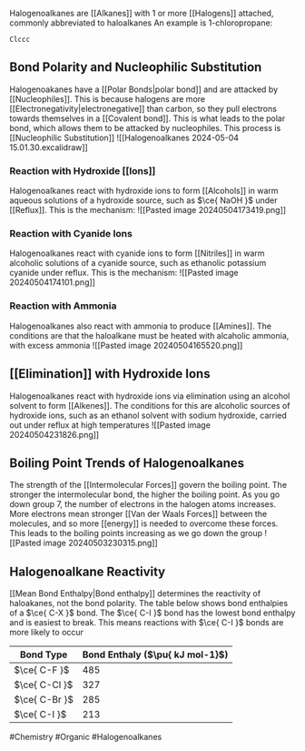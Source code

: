 Halogenoalkanes are [[Alkanes]] with 1 or more [[Halogens]] attached, commonly abbreviated to haloalkanes
An example is 1-chloropropane:
```smiles
Clccc
```
## Bond Polarity and Nucleophilic Substitution
Halogenoakanes have a [[Polar Bonds|polar bond]] and are attacked by [[Nucleophiles]]. This is because halogens are more [[Electronegativity|electronegative]] than carbon, so they pull electrons towards themselves in a [[Covalent bond]]. This is what leads to the polar bond, which allows them to be attacked by nucleophiles. This process is [[Nucleophilic Substitution]]
![[Halogenoalkanes 2024-05-04 15.01.30.excalidraw]]
### Reaction with Hydroxide [[Ions]]
Halogenoalkanes react with hydroxide ions to form [[Alcohols]] in warm aqueous solutions of a hydroxide source, such as $\ce{ NaOH }$ under [[Reflux]]. This is the mechanism:
![[Pasted image 20240504173419.png]]
### Reaction with Cyanide Ions
Halogenoalkanes react with cyanide ions to form [[Nitriles]] in warm alcoholic solutions of a cyanide source, such as ethanolic potassium cyanide under reflux. This is the mechanism:
![[Pasted image 20240504174101.png]]
### Reaction with Ammonia
Halogenoalkanes also react with ammonia to produce [[Amines]]. The conditions are that the haloalkane must be heated with alcaholic ammonia, with excess ammonia
![[Pasted image 20240504165520.png]]
## [[Elimination]] with Hydroxide Ions
Halogenoalkanes react with hydroxide ions via elimination using an alcohol solvent to form [[Alkenes]]. The conditions for this are alcoholic sources of hydroxide ions, such as an ethanol solvent with sodium hydroxide, carried out under reflux at high temperatures
![[Pasted image 20240504231826.png]]
## Boiling Point Trends of Halogenoalkanes
The strength of the [[Intermolecular Forces]] govern the boiling point. The stronger the intermolecular bond, the higher the boiling point. As you go down group 7, the number of electrons in the halogen atoms increases. More electrons mean stronger [[Van der Waals Forces]] between the molecules, and so more [[energy]] is needed to overcome these forces. This leads to the boiling points increasing as we go down the group
![[Pasted image 20240503230315.png]]
## Halogenoalkane Reactivity
[[Mean Bond Enthalpy|Bond enthalpy]] determines the reactivity of haloakanes, not the bond polarity. The table below shows bond enthalpies of a $\ce{ C-X }$ bond. The $\ce{ C-I }$ bond has the lowest bond enthalpy and is easiest to break. This means reactions with $\ce{ C-I }$ bonds are more likely to occur

| Bond Type     | Bond Enthaly ($\pu{ kJ mol-1}$) |
| ------------- | ------------------------------- |
| $\ce{ C-F }$  | 485                             |
| $\ce{ C-Cl }$ | 327                             |
| $\ce{ C-Br }$ | 285                             |
| $\ce{ C-I }$  | 213                             |

#Chemistry #Organic #Halogenoalkanes 